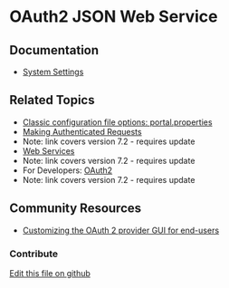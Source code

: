 # OAuth2 JSON Web Service

## Documentation

* [System Settings](https://learn.liferay.com/dxp/7.x/en/system-administration/configuring-liferay/system-settings.html)

## Related Topics

* [Classic configuration file options: portal.properties](https://docs.liferay.com/portal/7.3-latest/propertiesdoc/portal.properties.html)
* [Making Authenticated Requests](https://portal.liferay.dev/docs/7-2/frameworks/-/knowledge_base/f/making-authenticated-requests)
* Note: link covers version 7.2 - requires update
* [Web Services](https://portal.liferay.dev/docs/7-2/frameworks/-/knowledge_base/f/web-services)
* Note: link covers version 7.2 - requires update
* For Developers: [OAuth2](https://portal.liferay.dev/docs/7-2/deploy/-/knowledge_base/d/oauth-2-0)
* Note: link covers version 7.2 - requires update

## Community Resources

* [Customizing the OAuth 2 provider GUI for end-users](https://liferay.dev/blogs/-/blogs/customizing-the-oauth-2-provider-gui-for-end-users)

### Contribute

[Edit this file on github](https://github.com/olafk/controlpanel-documentation-docs/blob/master/md/73en/com_liferay_configuration_admin_web_portlet_SystemSettingsPortlet/com.liferay.oauth2.provider.jsonws.internal.configuration.OAuth2JSONWSConfiguration.md)
